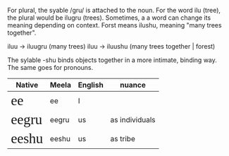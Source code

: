 
For plural, the syable /gru/ is attached to the noun. For the word ilu (tree), the plural would be ilugru (trees). 
Sometimes, a a word can change its meaning depending on context.
Forst means ilushu, meaning "many trees together".

iluu -> iluugru (many trees)
iluu -> iluushu (many trees together | forest)

The sylable -shu binds objects together in a more intimate, binding way.
The same goes for pronouns.

| Native                                                         | Meela | English | nuance         |
| -------------------------------------------------------------- | ----- | ------- | -------------- |
| <span style="font-family: Meela; font-size: 32px">ee</span>    | ee    | I       |                |
| <span style="font-family: Meela; font-size: 32px">eegru</span> | eegru | us      | as individuals |
| <span style="font-family: Meela; font-size: 32px">eeshu</span> | eeshu | us      | as tribe       |
